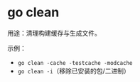 # go clean

用途：清理构建缓存与生成文件。

示例：
- `go clean -cache -testcache -modcache`
- `go clean -i`（移除已安装的包/二进制）